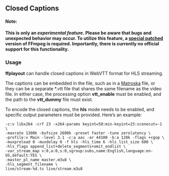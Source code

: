 ## Closed Captions

#### Note:
**This is only an _experimental feature_. Please be aware that bugs and unexpected behavior may occur. To utilize this feature, a [special patched](https://github.com/jb-alvarado/compile-ffmpeg-osx-linux) version of FFmpeg is required. Importantly, there is currently no official support for this functionality.**

### Usage
**ffplayout** can handle closed captions in WebVTT format for HLS streaming.

The captions can be embedded in the file, such as in a [Matroska](https://www.matroska.org/technical/subtitles.html) file, or they can be a separate *.vtt file that shares the same filename as the video file. In either case, the processing option **vtt_enable** must be enabled, and the path to the **vtt_dummy** file must exist.

To encode the closed captions, the **hls** mode needs to be enabled, and specific output parameters must be provided. Here’s an example:

```
-c:v libx264 -crf 23 -x264-params keyint=50:min-keyint=25:scenecut=-1 \
-maxrate 1300k -bufsize 2600k -preset faster -tune zerolatency \
-profile:v Main -level 3.1 -c:a aac -ar 44100 -b:a 128k -flags +cgop \
-muxpreload 0 -muxdelay 0 -f hls -hls_time 6 -hls_list_size 600 \
-hls_flags append_list+delete_segments+omit_endlist \
-var_stream_map v:0,a:0,s:0,sgroup:subs,name:English,language:en-US,default:YES \
-master_pl_name master.m3u8 \
-hls_segment_filename \
live/stream-%d.ts live/stream.m3u8
```
